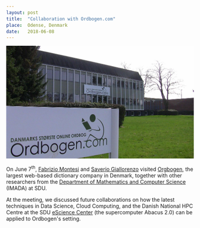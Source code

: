 ```yaml
---
layout: post
title:  "Collaboration with Ordbogen.com"
place:  Odense, Denmark
date:   2018-06-08
---
```

<img class="img-fluid mx-auto d-block" src="/images/posts/ordbogen.jpg">

On June 7<sup>th</sup>, [Fabrizio Montesi](/people.html#fm) and [Saverio Giallorenzo](/people.html#sg) visited [Orgbogen](https://www.ordbogen.com/), the largest web-based dictionary company in Denmark, together with other researchers from the [Department of Mathematics and Computer Science](https://imada.sdu.dk) (IMADA) at SDU.

At the meeting, we discussed future collaborations on how the latest techniques in
Data Science, Cloud Computing, and the Danish National HPC Centre at the SDU [eScience Center](escience.sdu.dk) (the supercomputer Abacus 2.0) can be applied to Ordbogen's setting.
